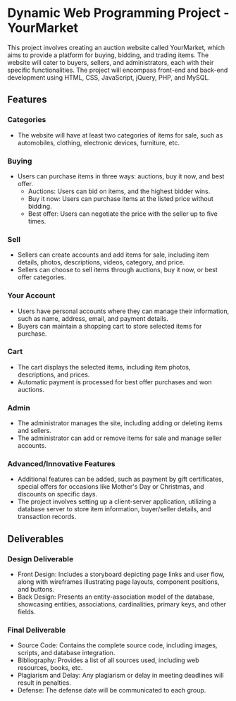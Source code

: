 # Dynamic Web Programming Project - YourMarket

This project involves creating an auction website called YourMarket, which aims to provide a platform for buying, bidding, and trading items. The website will cater to buyers, sellers, and administrators, each with their specific functionalities. The project will encompass front-end and back-end development using HTML, CSS, JavaScript, jQuery, PHP, and MySQL.

## Features

### Categories
- The website will have at least two categories of items for sale, such as automobiles, clothing, electronic devices, furniture, etc.

### Buying
- Users can purchase items in three ways: auctions, buy it now, and best offer.
    - Auctions: Users can bid on items, and the highest bidder wins.
    - Buy it now: Users can purchase items at the listed price without bidding.
    - Best offer: Users can negotiate the price with the seller up to five times.

### Sell
- Sellers can create accounts and add items for sale, including item details, photos, descriptions, videos, category, and price.
- Sellers can choose to sell items through auctions, buy it now, or best offer categories.

### Your Account
- Users have personal accounts where they can manage their information, such as name, address, email, and payment details.
- Buyers can maintain a shopping cart to store selected items for purchase.

### Cart
- The cart displays the selected items, including item photos, descriptions, and prices.
- Automatic payment is processed for best offer purchases and won auctions.

### Admin
- The administrator manages the site, including adding or deleting items and sellers.
- The administrator can add or remove items for sale and manage seller accounts.

### Advanced/Innovative Features
- Additional features can be added, such as payment by gift certificates, special offers for occasions like Mother's Day or Christmas, and discounts on specific days.
- The project involves setting up a client-server application, utilizing a database server to store item information, buyer/seller details, and transaction records.

## Deliverables

### Design Deliverable
- Front Design: Includes a storyboard depicting page links and user flow, along with wireframes illustrating page layouts, component positions, and buttons.
- Back Design: Presents an entity-association model of the database, showcasing entities, associations, cardinalities, primary keys, and other fields.

### Final Deliverable
- Source Code: Contains the complete source code, including images, scripts, and database integration.
- Bibliography: Provides a list of all sources used, including web resources, books, etc.
- Plagiarism and Delay: Any plagiarism or delay in meeting deadlines will result in penalties.
- Defense: The defense date will be communicated to each group.
